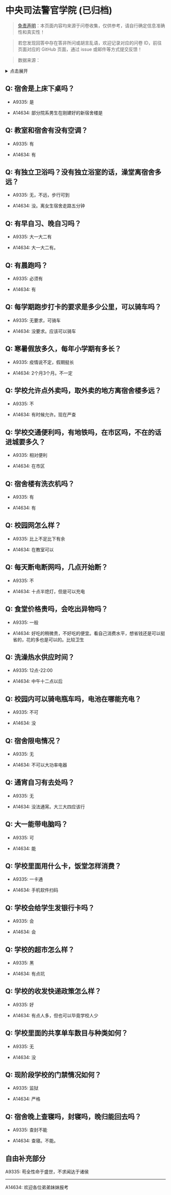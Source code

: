 # 中央司法警官学院 (已归档)

> [免责声明](https://colleges.chat/#_3)：本页面内容均来源于问卷收集，仅供参考，请自行确定信息准确性和真实性！

> 若您发现回答中存在答非所问或胡言乱语，欢迎记录对应的问卷 ID，前往页面对应的 GitHub 页面，通过 issue 或邮件等方式提交反馈！

> 数据来源：

<details><summary>点击展开</summary>
<ul>
<li>A9335: 匿名 (2022 年 06 月)</li>
<li>A14634: 匿名 (2022 年 07 月)</li>
</ul>
</details>

## Q: 宿舍是上床下桌吗？

- A9335: 是

- A14634: 部分院系男生在刚建好的新宿舍楼是

## Q: 教室和宿舍有没有空调？

- A9335: 有

- A14634: 有

## Q: 有独立卫浴吗？没有独立浴室的话，澡堂离宿舍多远？

- A9335: 无，不远，步行可到

- A14634: 没。离女生宿舍走路五分钟

## Q: 有早自习、晚自习吗？

- A9335: 大一大二有

- A14634: 大一大二有。

## Q: 有晨跑吗？

- A9335: 必须有

- A14634: 有

## Q: 每学期跑步打卡的要求是多少公里，可以骑车吗？

- A9335: 无要求，可骑车

- A14634: 没要求。应该可以骑车

## Q: 寒暑假放多久，每年小学期有多长？

- A9335: 疫情说不定，假期挺长

- A14634: 2个月3个月。不一定

## Q: 学校允许点外卖吗，取外卖的地方离宿舍楼多远？

- A9335: 不

- A14634: 有时候允许。现在严查

## Q: 学校交通便利吗，有地铁吗，在市区吗，不在的话进城要多久？

- A9335: 相对便利

- A14634: 在市区

## Q: 宿舍楼有洗衣机吗？

- A9335: 有

- A14634: 有

## Q: 校园网怎么样？

- A9335: 比上不足比下有余

- A14634: 在教室可以

## Q: 每天断电断网吗，几点开始断？

- A9335: 不

- A14634: 十点半熄灯，但是可以充电

## Q: 食堂价格贵吗，会吃出异物吗？

- A9335: 一般

- A14634: 好吃的稍微贵，不好吃的便宜。看自己消费水平，想省钱还是可以挺省的，花的多也是可以的。比较卫生

## Q: 洗澡热水供应时间？

- A9335: 12点-22:00

- A14634: 中午十二点以后

## Q: 校园内可以骑电瓶车吗，电池在哪能充电？

- A9335: 不可

- A14634: 没

## Q: 宿舍限电情况？

- A9335: 无

- A14634: 不可以大功率电器

## Q: 通宵自习有去处吗？

- A9335: 无

- A14634: 没法通宵。大三大四应该行

## Q: 大一能带电脑吗？

- A9335: 可

- A14634: 能

## Q: 学校里面用什么卡，饭堂怎样消费？

- A9335: 一卡通

- A14634: 手机软件扫码

## Q: 学校会给学生发银行卡吗？

- A9335: 会

- A14634: 会

## Q: 学校的超市怎么样？

- A9335: 黑

- A14634: 有点坑

## Q: 学校的收发快递政策怎么样？

- A9335: 好

- A14634: 有点人多，但也可以毕竟学校人少

## Q: 学校里面的共享单车数目与种类如何？

- A9335: 无

- A14634: 没

## Q: 现阶段学校的门禁情况如何？

- A9335: 监狱

- A14634: 严格

## Q: 宿舍晚上查寝吗，封寝吗，晚归能回去吗？

- A9335: 查封不能

- A14634: 查寝。不能。

## 自由补充部分

A9335: 苟全性命于盛世，不求闻达于诸侯

***

A14634: 欢迎各位弟弟妹妹报考